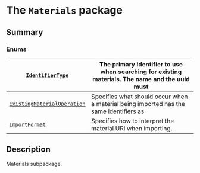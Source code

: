 <a id="module-ansys.mechanical.stubs.Ansys.Mechanical.DataModel.MechanicalEnums.Materials"></a>

<a id="the-materials-package"></a>

# The `Materials` package

<a id="summary"></a>

## Summary

### Enums

| [`IdentifierType`](IdentifierType.md#IdentifierType)                                  | The primary identifier to use when searching for existing materials. The name and the uuid must   |
|---------------------------------------------------------------------------------------|---------------------------------------------------------------------------------------------------|
| [`ExistingMaterialOperation`](ExistingMaterialOperation.md#ExistingMaterialOperation) | Specifies what should occur when a material being imported has the same identifiers as            |
| [`ImportFormat`](../Table/ImportFormat.md#ImportFormat)                               | Specifies how to interpret the material URI when importing.                                       |

<a id="description"></a>

## Description

Materials subpackage.

<!-- !! processed by numpydoc !! -->
